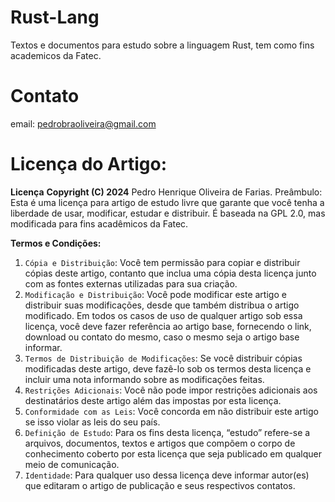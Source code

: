 
# Rust-Lang
Textos e documentos para estudo sobre a linguagem Rust, tem como fins academicos da Fatec.

# Contato
email: pedrobraoliveira@gmail.com

# Licença do Artigo:

**Licença**
**Copyright (C) 2024** Pedro Henrique Oliveira de Farias.
Preâmbulo:
Esta é uma licença para artigo de estudo livre que garante que você tenha a liberdade de usar, modificar, estudar e distribuir. É baseada na GPL 2.0, mas modificada para fins acadêmicos da Fatec.

**Termos e Condições:**
 1. `Cópia e Distribuição`: Você tem permissão para copiar e distribuir cópias deste artigo, contanto que inclua uma cópia desta licença junto com as fontes externas utilizadas para sua criação. 
 2. `Modificação e Distribuição`: Você pode modificar este artigo e distribuir suas modificações, desde que também distribua o artigo modificado. Em todos os casos de uso de qualquer artigo sob essa licença, você deve fazer referência ao artigo base, fornecendo o link, download ou contato do mesmo, caso o mesmo seja o artigo base informar.
 3. `Termos de Distribuição de Modificações`: Se você distribuir cópias modificadas deste artigo, deve fazê-lo sob os termos desta licença e incluir uma nota informando sobre as modificações feitas.
 4. `Restrições Adicionais`: Você não pode impor restrições adicionais aos destinatários deste artigo além das impostas por esta licença.
  5. `Conformidade com as Leis`: Você concorda em não distribuir este artigo se isso violar as leis do seu país.
  6. `Definição de Estudo`: Para os fins desta licença, “estudo” refere-se a arquivos, documentos, textos e artigos que compõem o corpo de conhecimento coberto por esta licença que seja publicado em qualquer meio de comunicação.
  7. `Identidade`: Para qualquer uso dessa licença deve informar autor(es) que editaram o artigo de publicação e seus respectivos contatos.
